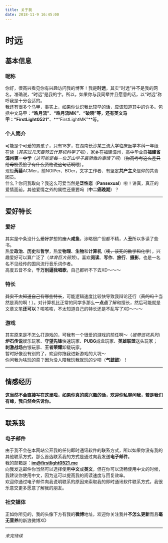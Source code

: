 ```yaml
---
title: 关于我
date: 2018-11-9 16:45:00
---
```



# **时远**
## 基本信息
### 昵称
你好，很高兴看见你有兴趣访问我的博客！我是**时远**，其实“时远”并不是我的网名，准确说，“时远”是我的字。所以，如果你与我同辈并且愿意的话，以“时远”称呼我是十分合适的。  
我还有很多个马甲，事实上，如果你认识我比较早的话，应该知道其中的许多。包括中文马甲：**“皓月流”**、**“皓月流MK”**、**“破晓”**等，还有英文马甲：**“FirstLight0521”**、**“FirstLightMK”**等。  
### 个人简介
可能是个~~可爱的~~男孩子，只有18岁，在湖南长沙某三流大学临床医学本科一年级在读（*其实过几天要转去计算机科学了啦*），家乡在福建漳州，高中毕业自**福建省漳州第一中学**（*这可能是每一位芝山学子最骄傲的事情了吧*）（~~你高考考这么差只给母校丢脸了有什么资格说这句话啊喂~~）。  
现役**蒟蒻**ACMer，前NOIPer、BOer，文字工作者、有坚定**共产主义**信仰的共青团员。  
什么？你问我取向？我这么可爱当然是**泛性恋**（**Pansexual**）啦！讲真，真正的爱情面前，其他爱情之外的属性还重要吗（**中二癌晚期**）？

---
## 爱好特长
### 爱好
其实是~~个~~条没什么~~爱好~~梦想的~~废人~~**咸鱼**，涉略很广但都不精，人**丑**所以多读了些书。  
热爱**政治**、**历史**和**哲学**，热爱**物理**、**生物**和**计算机**（~~噢，该死的数学和化学~~），兴趣爱好可以算广泛了（*体育巨大弱势*）。喜欢**阅读**、**写作**、**旅行**、**摄影**，也是一名名不见经传的国风流行音乐词作者。  
高度五音不全，**千万别逼我唱歌**，自己都听不下去XD～～～ 
### 特长 
~~其实不太知道自己有哪些特长~~，可能逻辑速度比较快导致我辩论还行（~~真的吗？~~当然是真的啊！）。对计算机比正常的同学多那么**一点点**了解和擅长，然后可能就是文章文笔**还可以**？咳咳咳，不太知道自己的特长还是不乱写了XD～～～  
### 游戏
其实原来是不怎么打游戏的，可我有一个很爱的游戏的前任啊～（*被带进坑系列*）  
**炉石传说**娱乐玩家、**守望先锋**快速玩家、**PUBG**成盒玩家、**英雄联盟**送头玩家；  
**刺激战场**白银玩家、**王者荣耀**卸载玩家。  
暂时好像没有别的了，欢迎你拖我进新游戏的大坑～  
你问我为啥玩的菜？因为没人陪我玩我就玩的少呗（**气鼓鼓**）！  

---
## 情感经历
**这当然不会直接写在这里啦，如果你真的感兴趣的话，欢迎你私聊问我，若是我们有缘，我自然会告诉你。**  

---
## 联系我
### 电子邮件
由于我不会在本网站公开我的任何即时通讯软件的联系方式，所以如果你没有我的其他联系方式，那么首选联系我的方式是通过向我发送**电子邮件**。  
我的邮箱是：**im@firstlight0521.me**  
向我发送邮件你当然可以选择使用**中文**或**英文**，但在你可以流畅使用中文的时候，我建议你使用中文，因为这可以提高我的阅读速度与回复效率。  
欢迎你通过电子邮件向我说明联系的原因来索取我的即时通讯软件联系方式，我很乐意交更多愿意了解我的朋友。  
### 社交媒体
正如你所见的，我的头像下方有我的**微博**地址，欢迎你关注我并**不怎么更新**而且**毫无营养**的新浪微博XD

---
*未完待续*